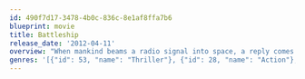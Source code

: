 ```yaml
---
id: 490f7d17-3478-4b0c-836c-8e1af8ffa7b6
blueprint: movie
title: Battleship
release_date: '2012-04-11'
overview: "When mankind beams a radio signal into space, a reply comes from ‘Planet G’, in the form of several alien crafts that splash down in the waters off Hawaii. Lieutenant Alex Hopper is a weapons officer assigned to the USS John Paul Jones, part of an international naval coalition which becomes the world's last hope for survival as they engage the hostile alien force of unimaginable strength. While taking on the invaders, Hopper must also try to live up to the potential his brother, and his fiancée's father, Admiral Shane, expect of him."
genres: '[{"id": 53, "name": "Thriller"}, {"id": 28, "name": "Action"}, {"id": 12, "name": "Adventure"}, {"id": 878, "name": "Science Fiction"}]'
---
```

